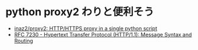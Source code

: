 # python proxy2 わりと便利そう

- [inaz2/proxy2: HTTP/HTTPS proxy in a single python script](https://github.com/inaz2/proxy2)
- [RFC 7230 - Hypertext Transfer Protocol (HTTP/1.1): Message Syntax and Routing](https://tools.ietf.org/html/rfc7230#section-6.1)

